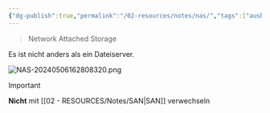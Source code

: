 ```yaml
---
{"dg-publish":true,"permalink":"/02-resources/notes/nas/","tags":["ausbildung/gfn/ap1","informatik/hardware","informatik/netzwerk","speicher"],"noteIcon":"","updated":"2025-09-27T01:32:44.000+02:00"}
---
```


> Network Attached Storage

Es ist nicht anders als ein Dateiserver.

![NAS-20240506162808320.png](/img/user/02%20-%20RESOURCES/Files/IMG/NAS-20240506162808320.png)

>[!important] 
>**Nicht** mit [[02 - RESOURCES/Notes/SAN\|SAN]] verwechseln
